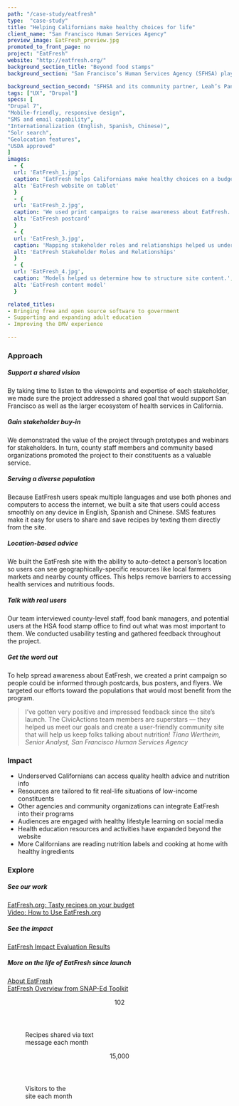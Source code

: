 ```yaml
---
path: "/case-study/eatfresh"
type:  "case-study"
title: "Helping Californians make healthy choices for life"
client_name: "San Francisco Human Services Agency"
preview_image: EatFresh_preview.jpg
promoted_to_front_page: no
project: "EatFresh"
website: "http://eatfresh.org/"
background_section_title: "Beyond food stamps"
background_section: "San Francisco’s Human Services Agency (SFHSA) plays an important role in helping low-income residents get access to services that keep them healthy, including the CalFresh food stamp program. But CalFresh users are often faced with significant time and budget constraints when trying to make healthy choices." 

background_section_second: "SFHSA and its community partner, Leah’s Pantry, needed help developing a resource for low-income Californians that would complement the CalFresh program and integrate with other community health initiatives. SFHSA wanted to create an online platform that would help users find healthy, low-cost recipes and get advice from nutrition experts. This resource would need to be accessible across many devices, languages, and cultures to meet the needs of California’s diverse low-income population."
tags: ["UX", "Drupal"]
specs: [
"Drupal 7",
"Mobile-friendly, responsive design",
"SMS and email capability", 
"Internationalization (English, Spanish, Chinese)", 
"Solr search", 
"Geolocation features", 
"USDA approved"
]
images:
  - {
  url: 'EatFresh_1.jpg', 
  caption: 'EatFresh helps Californians make healthy choices on a budget.', 
  alt: 'EatFresh website on tablet'
  }
  - {
  url: 'EatFresh_2.jpg', 
  caption: 'We used print campaigns to raise awareness about EatFresh.', 
  alt: 'EatFresh postcard'
  }
  - {
  url: 'EatFresh_3.jpg', 
  caption: 'Mapping stakeholder roles and relationships helped us understand all the goals for the site.', 
  alt: 'EatFresh Stakeholder Roles and Relationships'
  }
  - {
  url: 'EatFresh_4.jpg', 
  caption: 'Models helped us determine how to structure site content.', 
  alt: 'EatFresh content model'
  }

related_titles:
- Bringing free and open source software to government
- Supporting and expanding adult education
- Improving the DMV experience
  
---
```


### Approach

##### Support a shared vision
By taking time to listen to the viewpoints and expertise of each stakeholder, we made sure the project addressed a shared goal that would support San Francisco as well as the larger ecosystem of health services in California.

##### Gain stakeholder buy-in
We demonstrated the value of the project through prototypes and webinars for stakeholders. In turn, county staff members and community based organizations promoted the project to their constituents as a valuable service.

##### Serving a diverse population 
Because EatFresh users speak multiple languages and use both phones and computers to access the internet, we built a site that users could access smoothly on any device in English, Spanish and Chinese. SMS features make it easy for users to share and save recipes by texting them directly from the site.

##### Location-based advice
We built the EatFresh site with the ability to auto-detect a person’s location so users can see geographically-specific resources like local farmers markets and nearby county offices. This helps remove barriers to accessing health services and nutritious foods.

##### Talk with real users
Our team interviewed county-level staff, food bank managers, and potential users at the HSA food stamp office to find out what was most important to them. We conducted usability testing and gathered feedback throughout the project.

##### Get the word out
To help spread awareness about EatFresh, we created a print campaign so people could be informed through postcards, bus posters, and flyers. We targeted our efforts toward the populations that would most benefit from the program.

<blockquote>
I’ve gotten very positive and impressed feedback since the site’s launch. The CivicActions team members are superstars — they helped us meet our goals and create a user-friendly community site that will help us keep folks talking about nutrition!
<cite>Tiana Wertheim,  Senior Analyst, San Francisco Human Services Agency </cite>
</blockquote>

### Impact
* Underserved Californians can access quality health advice and nutrition info
* Resources are tailored to fit real-life situations of low-income constituents
* Other agencies and community organizations can integrate EatFresh into their programs
* Audiences are engaged with healthy lifestyle learning on social media
* Health education resources and activities have expanded beyond the website
* More Californians are reading nutrition labels and cooking at home with healthy ingredients


### Explore
##### See our work
[EatFresh.org: Tasty recipes on your budget](http://eatfresh.org/)  
[Video: How to Use EatFresh.org](https://www.youtube.com/watch?time_continue=9&v=fIMymbhXBgk)

##### See the impact
[EatFresh Impact Evaluation Results](http://leahspantrysf.org/blog/2014/11/18/eatfreshorg-impact-evaluation-results)

##### More on the life of EatFresh since launch
[About EatFresh](http://leahspantrysf.org/about-eatfresh/)  
[EatFresh Overview from SNAP-Ed Toolkit](https://snapedtoolkit.org/interventions/programs/eatfresh/)
 
<figure>
  <div> 
    <header>102</header>
    <p>Recipes shared via text<br> message each month<p>
  </div>
  <div> 
      <header>15,000</header>
      <p>Visitors to the<br> site each month<p>
  </div>
</figure>
